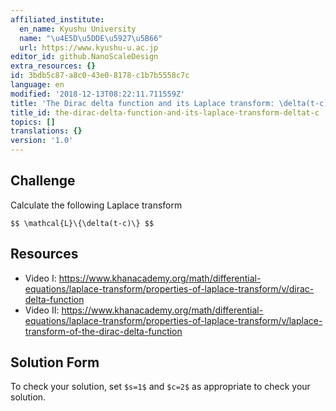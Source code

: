 ```yaml
---
affiliated_institute:
  en_name: Kyushu University
  name: "\u4E5D\u5DDE\u5927\u5B66"
  url: https://www.kyushu-u.ac.jp
editor_id: github.NanoScaleDesign
extra_resources: {}
id: 3bdb5c87-a8c0-43e0-8178-c1b7b5558c7c
language: en
modified: '2018-12-13T08:22:11.711559Z'
title: 'The Dirac delta function and its Laplace transform: \delta(t-c)'
title_id: the-dirac-delta-function-and-its-laplace-transform-deltat-c
topics: []
translations: {}
version: '1.0'
---
```


## Challenge
Calculate the following Laplace transform

`$$ \mathcal{L}\{\delta(t-c)\} $$`

## Resources
- Video I: https://www.khanacademy.org/math/differential-equations/laplace-transform/properties-of-laplace-transform/v/dirac-delta-function
- Video II: https://www.khanacademy.org/math/differential-equations/laplace-transform/properties-of-laplace-transform/v/laplace-transform-of-the-dirac-delta-function

## Solution Form
To check your solution, set `$s=1$` and `$c=2$` as appropriate to check your solution.
